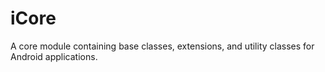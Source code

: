 # iCore
A core module containing base classes, extensions, and utility classes for Android applications.
